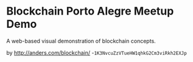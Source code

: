 # Blockchain Porto Alegre Meetup Demo


A web-based visual demonstration of blockchain concepts.

by http://anders.com/blockchain/ -`1K3NvcuZzVTueHW1qhkG2Cm3viRkh2EXJp`
